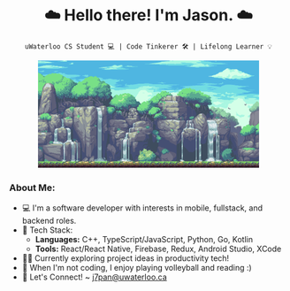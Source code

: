 <h1 align="center"> ☁️ Hello there! I'm Jason. ☁️ </h1>
 
<div align="center">
 
`uWaterloo CS Student 💻 | Code Tinkerer 🛠 | Lifelong Learner 💡`

<img src="./waterfall.gif" alt="waterfall-pixelart-bg" width="400px"/>

</div>

<h3 align="left"> <b> About Me:</b> </h3>

- 💻 I'm a software developer with interests in mobile, fullstack, and backend roles.
- 🥞 Tech Stack:
  - **Languages:** C++, TypeScript/JavaScript, Python, Go, Kotlin
  - **Tools:** React/React Native, Firebase, Redux, Android Studio, XCode
- 👨‍💻 Currently exploring project ideas in productivity tech!
- 🌱 When I'm not coding, I enjoy playing volleyball and reading :)
- 🚀 Let's Connect! ~ <j7pan@uwaterloo.ca>

